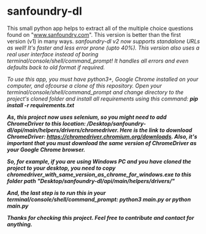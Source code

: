 # sanfoundry-dl

This small python app helps to extract all of the multiple choice questions found on "www.sanfoundry.com". This version is better than the first version (v1) in many ways.
<em>sanfoundry-dl v2 now supports standalone URLs as well! It's faster and less error prone (upto 40%). This version also uses a real user interface instead of boring terminal/console/shell/command_prompt! It handles all errors and even defaults back to old format if required.<em>

To use this app, you must have python3+, Google Chrome installed on your computer, and ofcourse a clone of this repository.
Open your terminal/console/shell/command_prompt and change directory to the project's cloned folder and install all requirements using this command: <b>pip install -r requirements.txt<b>

As, this project now uses selenium, so you might need to add ChromeDriver to this location: <b>/Desktop/sanfoundry-dl/api/main/helpers/drivers/chromedriver</b>.
Here is the link to download ChromeDriver: <a href="https://chromedriver.chromium.org/downloads">https://chromedriver.chromium.org/downloads</a>. Also, it's important that you must download the same version of ChromeDriver as your Google Chrome browser.

So, for example, if you are using Windows PC and you have cloned the project to your desktop, you need to copy chromedriver_with_same_version_as_chrome_for_windows.exe to this folder path "Desktop/sanfoundry-dl/api/main/helpers/drivers/"

And, the last step is to run this in your terminal/console/shell/command_prompt: <b>python3 main.py</b> or <b>python main.py</b>

Thanks for checking this project. Feel free to contribute and contact for anything.
